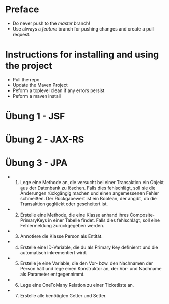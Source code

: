 Preface
=======

- Do never push to the *master* branch!
- Use always a *feature* branch for pushing changes and create a pull request.

Instructions for installing and using the project
=================================================

- Pull the repo
- Update the Maven Project
- Peform a toplevel clean if any errors persist
- Peform a maven install

Übung 1 - JSF
=============


Übung 2 - JAX-RS
================


Übung 3 - JPA
=============
- 1. Lege eine Methode an, die versucht bei einer Transaktion ein Objekt aus der Datenbank zu löschen.
  Falls dies fehlschlägt, soll sie die Änderungen rückgängig machen und einen angemessenen Fehler schmeißen. 
  Der Rückgabewert ist ein Boolean, der angibt, ob die Transaktion geglückt oder gescheitert ist.

- 2. Erstelle eine Methode, die eine Klasse anhand ihres Composite-PrimaryKeys in einer Tabelle findet.
 Falls dies fehlschlägt, soll eine Fehlermeldung zurückgegeben werden.

- 3. Annotiere die Klasse Person als Entität.
- 4. Erstelle eine ID-Variable, die du als Primary Key definierst und die automatisch inkrementiert wird.
- 5. Erstelle je eine Variable, die den Vor- bzw. den Nachnamen der Person hält
     und lege einen Konstruktor an, der Vor- und Nachname als Parameter entgegennimmt.
- 6. Lege eine OneToMany Relation zu einer Ticketliste an.
- 7. Erstelle alle benötigten Getter und Setter.